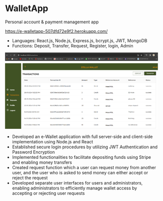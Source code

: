 # WalletApp
Personal account & payment management app
  
https://e-walletapp-507dfd72e9f2.herokuapp.com/

- Languages: React.js, Node.js, Express.js, bcrypt.js, JWT, MongoDB                          
- Functions: Deposit, Transfer, Request, Register, login, Admin

![Web development screen](https://github.com/saetbyeolL/WalletApp/raw/master/Preview.png)
-	Developed an e-Wallet application with full server-side and client-side implementation using Node.js and React
-	Established secure login procedures by utilizing JWT Authentication and Password Encryption
-	Implemented functionalities to facilitate depositing funds using Stripe and enabling money transfers
-	Created request function which a user can request money from another user, and the user who is asked to send money can either accept or reject the request
-	Developed separate user interfaces for users and administrators, enabling administrators to efficiently manage wallet access by accepting or rejecting user requests
